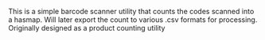 This is a simple barcode scanner utility that counts the codes scanned into a hasmap. Will later export the count to various
.csv formats for processing. Originally designed as a product counting utility